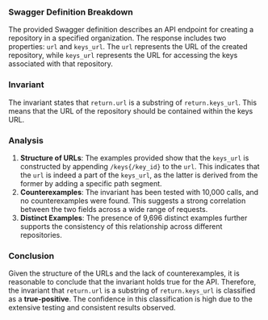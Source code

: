 ### Swagger Definition Breakdown
The provided Swagger definition describes an API endpoint for creating a repository in a specified organization. The response includes two properties: `url` and `keys_url`. The `url` represents the URL of the created repository, while `keys_url` represents the URL for accessing the keys associated with that repository.

### Invariant
The invariant states that `return.url` is a substring of `return.keys_url`. This means that the URL of the repository should be contained within the keys URL.

### Analysis
1. **Structure of URLs**: The examples provided show that the `keys_url` is constructed by appending `/keys{/key_id}` to the `url`. This indicates that the `url` is indeed a part of the `keys_url`, as the latter is derived from the former by adding a specific path segment.
2. **Counterexamples**: The invariant has been tested with 10,000 calls, and no counterexamples were found. This suggests a strong correlation between the two fields across a wide range of requests.
3. **Distinct Examples**: The presence of 9,696 distinct examples further supports the consistency of this relationship across different repositories.

### Conclusion
Given the structure of the URLs and the lack of counterexamples, it is reasonable to conclude that the invariant holds true for the API. Therefore, the invariant that `return.url` is a substring of `return.keys_url` is classified as a **true-positive**. The confidence in this classification is high due to the extensive testing and consistent results observed.

